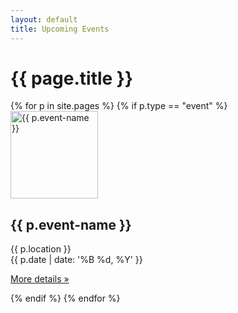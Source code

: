 ```yaml
---
layout: default
title: Upcoming Events
---
```

<div class="container">
  <h1>{{ page.title }}</h1>
  <div class="row">
    {% for p in site.pages %}
      {% if p.type == "event" %}
        <div class="col-md-4 text-center">
          <a href="{{ p.url }}"><img class="img-circle hover-zoom" src="{{ p.img }}" alt="{{ p.event-name }}" width="140" height="140"></a>
          <h2>{{ p.event-name }}</h2>
          <p>
            {{ p.location }}<br />
            {{ p.date | date: '%B %d, %Y' }}
          </p>
          <p><a class="btn btn-default" href="{{ p.url }}" role="button">More details &raquo;</a></p>
        </div><!-- /.col-md-4 -->
      {% endif %}
    {% endfor %}
  </div><!-- /.row -->
</div><!-- /.container -->
